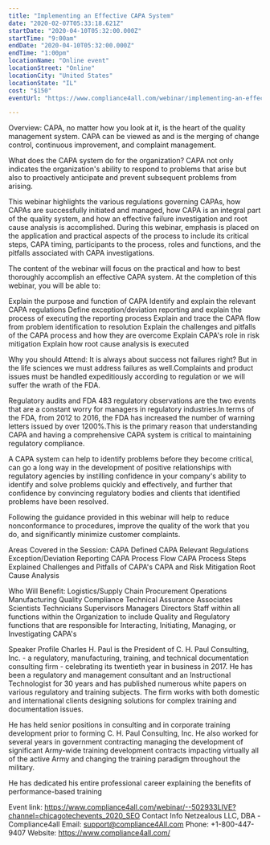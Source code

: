 ```yaml
---
title: "Implementing an Effective CAPA System"
date: "2020-02-07T05:33:18.621Z"
startDate: "2020-04-10T05:32:00.000Z"
startTime: "9:00am"
endDate: "2020-04-10T05:32:00.000Z"
endTime: "1:00pm"
locationName: "Online event"
locationStreet: "Online"
locationCity: "United States"
locationState: "IL"
cost: "$150"
eventUrl: "https://www.compliance4all.com/webinar/implementing-an-effective-capa-system--502933LIVE"

---
```


Overview:
CAPA, no matter how you look at it, is the heart of the quality management system. CAPA can be viewed as and is the merging of change control, continuous improvement, and complaint management.

What does the CAPA system do for the organization? CAPA not only indicates the organization's ability to respond to problems that arise but also to proactively anticipate and prevent subsequent problems from arising.

This webinar highlights the various regulations governing CAPAs, how CAPAs are successfully initiated and managed, how CAPA is an integral part of the quality system, and how an effective failure investigation and root cause analysis is accomplished. During this webinar, emphasis is placed on the application and practical aspects of the process to include its critical steps, CAPA timing, participants to the process, roles and functions, and the pitfalls associated with CAPA investigations.

The content of the webinar will focus on the practical and how to best thoroughly accomplish an effective CAPA system. At the completion of this webinar, you will be able to:

Explain the purpose and function of CAPA
Identify and explain the relevant CAPA regulations
Define exception/deviation reporting and explain the process of executing the reporting process
Explain and trace the CAPA flow from problem identification to resolution
Explain the challenges and pitfalls of the CAPA process and how they are overcome
Explain CAPA's role in risk mitigation
Explain how root cause analysis is executed

Why you should Attend: It is always about success not failures right? But in the life sciences we must address failures as well.Complaints and product issues must be handled expeditiously according to regulation or we will suffer the wrath of the FDA.

Regulatory audits and FDA 483 regulatory observations are the two events that are a constant worry for managers in regulatory industries.In terms of the FDA, from 2012 to 2016, the FDA has increased the number of warning letters issued by over 1200%.This is the primary reason that understanding CAPA and having a comprehensive CAPA system is critical to maintaining regulatory compliance.

A CAPA system can help to identify problems before they become critical, can go a long way in the development of positive relationships with regulatory agencies by instilling confidence in your company's ability to identify and solve problems quickly and effectively, and further that confidence by convincing regulatory bodies and clients that identified problems have been resolved.

Following the guidance provided in this webinar will help to reduce nonconformance to procedures, improve the quality of the work that you do, and significantly minimize customer complaints.

Areas Covered in the Session:
CAPA Defined
CAPA Relevant Regulations
Exception/Deviation Reporting
CAPA Process Flow
CAPA Process Steps Explained
Challenges and Pitfalls of CAPA's
CAPA and Risk Mitigation
Root Cause Analysis

Who Will Benefit:
Logistics/Supply Chain
Procurement
Operations
Manufacturing
Quality
Compliance
Technical Assurance
Associates
Scientists
Technicians
Supervisors
Managers
Directors
Staff within all functions within the Organization to include Quality and Regulatory functions that are responsible for Interacting, Initiating, Managing, or Investigating CAPA's

Speaker Profile
Charles H. Paul is the President of C. H. Paul Consulting, Inc. - a regulatory, manufacturing, training, and technical documentation consulting firm - celebrating its twentieth year in business in 2017. He has been a regulatory and management consultant and an Instructional Technologist for 30 years and has published numerous white papers on various regulatory and training subjects. The firm works with both domestic and international clients designing solutions for complex training and documentation issues.

He has held senior positions in consulting and in corporate training development prior to forming C. H. Paul Consulting, Inc. He also worked for several years in government contracting managing the development of significant Army-wide training development contracts impacting virtually all of the active Army and changing the training paradigm throughout the military.

He has dedicated his entire professional career explaining the benefits of performance-based training

Event link:
https://www.compliance4all.com/webinar/--502933LIVE?channel=chicagotechevents_2020_SEO
Contact Info
Netzealous LLC, DBA -Compliance4all
Email: support@compliance4All.com
Phone: +1-800-447-9407
Website: https://www.compliance4all.com/


